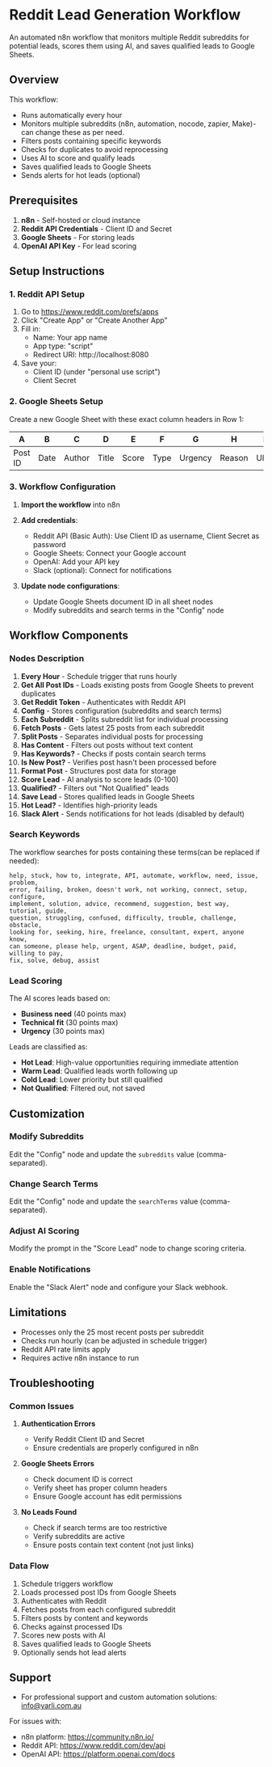# Reddit Lead Generation Workflow

An automated n8n workflow that monitors multiple Reddit subreddits for potential leads, scores them using AI, and saves qualified leads to Google Sheets.

## Overview

This workflow:

- Runs automatically every hour
- Monitors multiple subreddits (n8n, automation, nocode, zapier, Make)-can change these as per need.
- Filters posts containing specific keywords
- Checks for duplicates to avoid reprocessing
- Uses AI to score and qualify leads
- Saves qualified leads to Google Sheets
- Sends alerts for hot leads (optional)

## Prerequisites

1. **n8n** - Self-hosted or cloud instance
2. **Reddit API Credentials** - Client ID and Secret
3. **Google Sheets** - For storing leads
4. **OpenAI API Key** - For lead scoring

## Setup Instructions

### 1. Reddit API Setup

1. Go to https://www.reddit.com/prefs/apps
2. Click "Create App" or "Create Another App"
3. Fill in:
   - Name: Your app name
   - App type: "script"
   - Redirect URI: http://localhost:8080
4. Save your:
   - Client ID (under "personal use script")
   - Client Secret

### 2. Google Sheets Setup

Create a new Google Sheet with these exact column headers in Row 1:

| A       | B    | C      | D     | E     | F    | G       | H      | I   | J         |
| ------- | ---- | ------ | ----- | ----- | ---- | ------- | ------ | --- | --------- |
| Post ID | Date | Author | Title | Score | Type | Urgency | Reason | URL | Subreddit |

### 3. Workflow Configuration

1. **Import the workflow** into n8n
2. **Add credentials**:

   - Reddit API (Basic Auth): Use Client ID as username, Client Secret as password
   - Google Sheets: Connect your Google account
   - OpenAI: Add your API key
   - Slack (optional): Connect for notifications

3. **Update node configurations**:
   - Update Google Sheets document ID in all sheet nodes
   - Modify subreddits and search terms in the "Config" node

## Workflow Components

### Nodes Description

1. **Every Hour** - Schedule trigger that runs hourly
2. **Get All Post IDs** - Loads existing posts from Google Sheets to prevent duplicates
3. **Get Reddit Token** - Authenticates with Reddit API
4. **Config** - Stores configuration (subreddits and search terms)
5. **Each Subreddit** - Splits subreddit list for individual processing
6. **Fetch Posts** - Gets latest 25 posts from each subreddit
7. **Split Posts** - Separates individual posts for processing
8. **Has Content** - Filters out posts without text content
9. **Has Keywords?** - Checks if posts contain search terms
10. **Is New Post?** - Verifies post hasn't been processed before
11. **Format Post** - Structures post data for storage
12. **Score Lead** - AI analysis to score leads (0-100)
13. **Qualified?** - Filters out "Not Qualified" leads
14. **Save Lead** - Stores qualified leads in Google Sheets
15. **Hot Lead?** - Identifies high-priority leads
16. **Slack Alert** - Sends notifications for hot leads (disabled by default)

### Search Keywords

The workflow searches for posts containing these terms(can be replaced if needed):

```
help, stuck, how to, integrate, API, automate, workflow, need, issue, problem,
error, failing, broken, doesn't work, not working, connect, setup, configure,
implement, solution, advice, recommend, suggestion, best way, tutorial, guide,
question, struggling, confused, difficulty, trouble, challenge, obstacle,
looking for, seeking, hire, freelance, consultant, expert, anyone know,
can someone, please help, urgent, ASAP, deadline, budget, paid, willing to pay,
fix, solve, debug, assist
```

### Lead Scoring

The AI scores leads based on:

- **Business need** (40 points max)
- **Technical fit** (30 points max)
- **Urgency** (30 points max)

Leads are classified as:

- **Hot Lead**: High-value opportunities requiring immediate attention
- **Warm Lead**: Qualified leads worth following up
- **Cold Lead**: Lower priority but still qualified
- **Not Qualified**: Filtered out, not saved

## Customization

### Modify Subreddits

Edit the "Config" node and update the `subreddits` value (comma-separated).

### Change Search Terms

Edit the "Config" node and update the `searchTerms` value (comma-separated).

### Adjust AI Scoring

Modify the prompt in the "Score Lead" node to change scoring criteria.

### Enable Notifications

Enable the "Slack Alert" node and configure your Slack webhook.

## Limitations

- Processes only the 25 most recent posts per subreddit
- Checks run hourly (can be adjusted in schedule trigger)
- Reddit API rate limits apply
- Requires active n8n instance to run

## Troubleshooting

### Common Issues

1. **Authentication Errors**

   - Verify Reddit Client ID and Secret
   - Ensure credentials are properly configured in n8n

2. **Google Sheets Errors**

   - Check document ID is correct
   - Verify sheet has proper column headers
   - Ensure Google account has edit permissions

3. **No Leads Found**
   - Check if search terms are too restrictive
   - Verify subreddits are active
   - Ensure posts contain text content (not just links)

### Data Flow

1. Schedule triggers workflow
2. Loads processed post IDs from Google Sheets
3. Authenticates with Reddit
4. Fetches posts from each configured subreddit
5. Filters posts by content and keywords
6. Checks against processed IDs
7. Scores new posts with AI
8. Saves qualified leads to Google Sheets
9. Optionally sends hot lead alerts

## Support

- For professional support and custom automation solutions: info@yarli.com.au

For issues with:

- n8n platform: https://community.n8n.io/
- Reddit API: https://www.reddit.com/dev/api
- OpenAI API: https://platform.openai.com/docs
